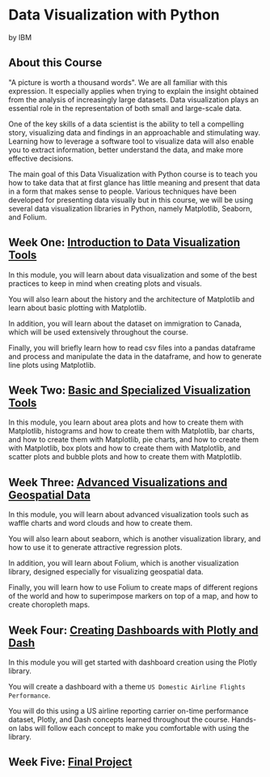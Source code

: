 # Data Visualization with Python
by IBM

## About this Course
"A picture is worth a thousand words". We are all familiar with this expression. It especially applies when trying to explain the insight obtained from the analysis of increasingly large datasets. Data visualization plays an essential role in the representation of both small and large-scale data.

One of the key skills of a data scientist is the ability to tell a compelling story, visualizing data and findings in an approachable and stimulating way. Learning how to leverage a software tool to visualize data will also enable you to extract information, better understand the data, and make more effective decisions.

The main goal of this Data Visualization with Python course is to teach you how to take data that at first glance has little meaning and present that data in a form that makes sense to people. Various techniques have been developed for presenting data visually but in this course, we will be using several data visualization libraries in Python, namely Matplotlib, Seaborn, and Folium.

## Week One: [Introduction to Data Visualization Tools](https://github.com/bingqinghe/IBM-Data-Science-Professional-Certificate/tree/master/Data_Visualization_with_Python/Week_One)
In this module, you will learn about data visualization and some of the best practices to keep in mind when creating plots and visuals. 

You will also learn about the history and the architecture of Matplotlib and learn about basic plotting with Matplotlib. 

In addition, you will learn about the dataset on immigration to Canada, which will be used extensively throughout the course. 

Finally, you will briefly learn how to read csv files into a pandas dataframe and process and manipulate the data in the dataframe, and how to generate line plots using Matplotlib.

## Week Two: [Basic and Specialized Visualization Tools](https://github.com/bingqinghe/IBM-Data-Science-Professional-Certificate/tree/master/Data_Visualization_with_Python/Week_Two)
In this module, you learn about area plots and how to create them with Matplotlib, histograms and how to create them with Matplotlib, bar charts, and how to create them with Matplotlib, pie charts, and how to create them with Matplotlib, box plots and how to create them with Matplotlib, and scatter plots and bubble plots and how to create them with Matplotlib.

## Week Three: [Advanced Visualizations and Geospatial Data](https://github.com/bingqinghe/IBM-Data-Science-Professional-Certificate/tree/master/Data_Visualization_with_Python/Week_Three)
In this module, you will learn about advanced visualization tools such as waffle charts and word clouds and how to create them. 

You will also learn about seaborn, which is another visualization library, and how to use it to generate attractive regression plots. 

In addition, you will learn about Folium, which is another visualization library, designed especially for visualizing geospatial data. 

Finally, you will learn how to use Folium to create maps of different regions of the world and how to superimpose markers on top of a map, and how to create choropleth maps.

## Week Four: [Creating Dashboards with Plotly and Dash](https://github.com/bingqinghe/IBM-Data-Science-Professional-Certificate/tree/master/Data_Visualization_with_Python/Week_Four)
In this module you will get started with dashboard creation using the Plotly library. 

You will create a dashboard with a theme `US Domestic Airline Flights Performance`. 

You will do this using a US airline reporting carrier on-time performance dataset, Plotly, and Dash concepts learned throughout the course. Hands-on labs will follow each concept to make you comfortable with using the library.

## Week Five: [Final Project](https://github.com/bingqinghe/IBM-Data-Science-Professional-Certificate/tree/master/Data_Visualization_with_Python/Week_Five)
